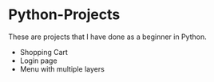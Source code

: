 # Python-Projects
These are projects that I have done as a beginner in Python.
* Shopping Cart
* Login page
* Menu with multiple layers
